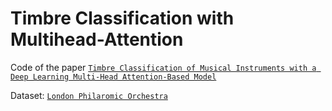 # Timbre Classification with Multihead-Attention

Code of the paper [`Timbre Classification of Musical Instruments with a Deep Learning Multi-Head Attention-Based Model`](https://arxiv.org/abs/2107.06231)

Dataset: [`London Philaromic Orchestra`](https://philharmonia.co.uk/resources/sound-samples/)

